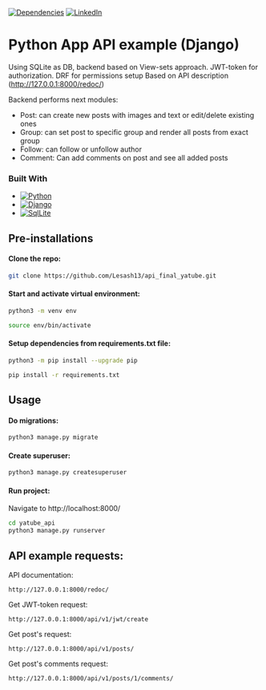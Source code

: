[![Dependencies][dependency-shield]][dependency-url]
[![LinkedIn][linkedin-shield]][linkedin-url]

# Python App API example (Django)

Using SQLite as DB, backend based on  View-sets approach. 
JWT-token for authorization.
DRF for permissions setup
Based on API description (http://127.0.0.1:8000/redoc/)

Backend performs next modules:
* Post: can create new posts with images and text or edit/delete existing ones
* Group: can set post to specific group and render all posts from exact group
* Follow: can follow or unfollow author
* Comment: Can add comments on post and see all added posts


### Built With

* [![Python][Python.io]][Python-url]
* [![Django][Django.io]][Django-url]
* [![SqlLite][SqlLite.io]][SqlLite-url]


## Pre-installations

#### Clone the repo:

```sh
git clone https://github.com/Lesash13/api_final_yatube.git
```

#### Start and activate virtual environment:

```sh
python3 -m venv env
```

```sh
source env/bin/activate
```

#### Setup dependencies from requirements.txt file:

```sh
python3 -m pip install --upgrade pip
```

```sh
pip install -r requirements.txt
```

## Usage

#### Do migrations:

```sh
python3 manage.py migrate
```

#### Create superuser:

```sh
python3 manage.py createsuperuser
```

#### Run project:

Navigate to http://localhost:8000/


```sh
cd yatube_api
python3 manage.py runserver
```


## API example requests:

API documentation:
```
http://127.0.0.1:8000/redoc/
```

Get JWT-token request: 
```
http://127.0.0.1:8000/api/v1/jwt/create
```

Get post's request:

```
http://127.0.0.1:8000/api/v1/posts/
```

Get post's comments request: 

```
http://127.0.0.1:8000/api/v1/posts/1/comments/
```


<!-- MARKDOWN LINKS & IMAGES -->

[dependency-shield]: https://img.shields.io/badge/Dependency_Graph-darkgreen?style=for-the-badge

[dependency-url]: https://github.com/Lesash13/api_final_yatube/network/dependencies

[linkedin-shield]: https://img.shields.io/badge/-LinkedIn-black.svg?style=for-the-badge&logo=linkedin&colorB=darkblue

[linkedin-url]: https://www.linkedin.com/in/victoriya-mitrofanova-96839278/

[Python.io]: https://img.shields.io/badge/-Python-yellow?style=for-the-badge&logo=python

[Python-url]: https://www.python.org/

[Django.io]: https://img.shields.io/badge/-Django-darkgreen?style=for-the-badge&logo=django

[Django-url]: https://www.djangoproject.com/

[SqlLite.io]: https://img.shields.io/badge/-SQLite-blue?style=for-the-badge&logo=sqlite

[SqlLite-url]: https://www.sqlite.org/index.html
